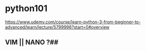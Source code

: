 # python101
https://www.udemy.com/course/learn-python-3-from-beginner-to-advanced/learn/lecture/5799996?start=0#overview

## VIM || NANO ?##

